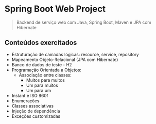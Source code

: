 # Spring Boot Web Project
> Backend de serviço web com Java, Spring Boot, Maven e JPA com Hibernate 

## Conteúdos exercitados
- Estruturação de camadas lógicas: resource, service, repository
- Mapeamento Objeto-Relacional (JPA com Hibernate)
- Banco de dados de teste - H2
- Programação Orientada a Objetos: 
  - Associação entre classes:
     - Muitos para muitos
     - Um para muitos
     - Um para um
 - Instant e ISO 8601
 - Enumerações
 - Classes associativas
 - Injeção de dependência
 - Exceções customizadas
